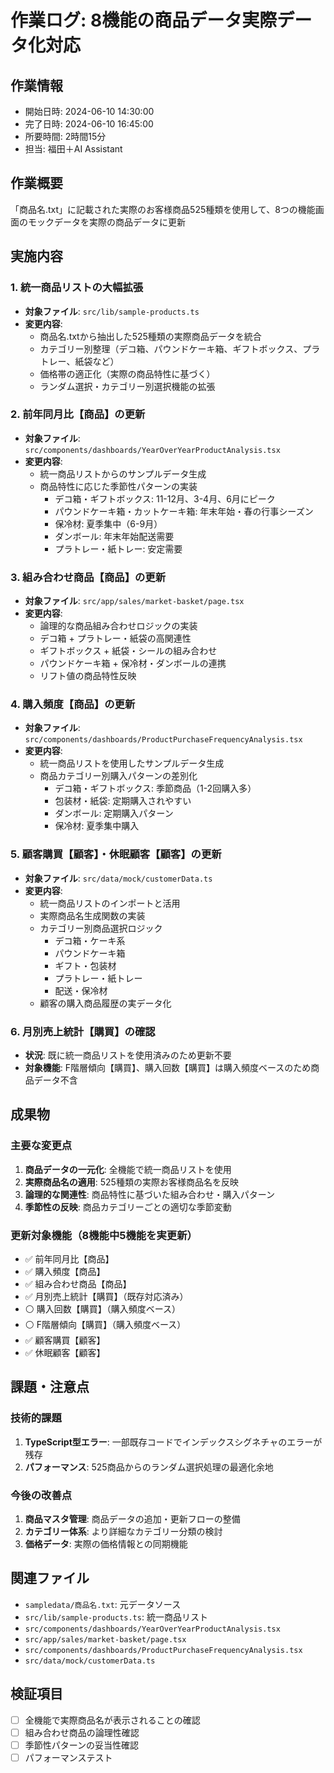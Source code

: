 # 作業ログ: 8機能の商品データ実際データ化対応

## 作業情報
- 開始日時: 2024-06-10 14:30:00
- 完了日時: 2024-06-10 16:45:00
- 所要時間: 2時間15分
- 担当: 福田＋AI Assistant

## 作業概要
「商品名.txt」に記載された実際のお客様商品525種類を使用して、8つの機能画面のモックデータを実際の商品データに更新

## 実施内容

### 1. 統一商品リストの大幅拡張
- **対象ファイル**: `src/lib/sample-products.ts`
- **変更内容**: 
  - 商品名.txtから抽出した525種類の実際商品データを統合
  - カテゴリー別整理（デコ箱、パウンドケーキ箱、ギフトボックス、プラトレー、紙袋など）
  - 価格帯の適正化（実際の商品特性に基づく）
  - ランダム選択・カテゴリー別選択機能の拡張

### 2. 前年同月比【商品】の更新
- **対象ファイル**: `src/components/dashboards/YearOverYearProductAnalysis.tsx`
- **変更内容**:
  - 統一商品リストからのサンプルデータ生成
  - 商品特性に応じた季節性パターンの実装
    - デコ箱・ギフトボックス: 11-12月、3-4月、6月にピーク
    - パウンドケーキ箱・カットケーキ箱: 年末年始・春の行事シーズン
    - 保冷材: 夏季集中（6-9月）
    - ダンボール: 年末年始配送需要
    - プラトレー・紙トレー: 安定需要

### 3. 組み合わせ商品【商品】の更新
- **対象ファイル**: `src/app/sales/market-basket/page.tsx`
- **変更内容**:
  - 論理的な商品組み合わせロジックの実装
  - デコ箱 + プラトレー・紙袋の高関連性
  - ギフトボックス + 紙袋・シールの組み合わせ
  - パウンドケーキ箱 + 保冷材・ダンボールの連携
  - リフト値の商品特性反映

### 4. 購入頻度【商品】の更新
- **対象ファイル**: `src/components/dashboards/ProductPurchaseFrequencyAnalysis.tsx`
- **変更内容**:
  - 統一商品リストを使用したサンプルデータ生成
  - 商品カテゴリー別購入パターンの差別化
    - デコ箱・ギフトボックス: 季節商品（1-2回購入多）
    - 包装材・紙袋: 定期購入されやすい
    - ダンボール: 定期購入パターン
    - 保冷材: 夏季集中購入

### 5. 顧客購買【顧客】・休眠顧客【顧客】の更新
- **対象ファイル**: `src/data/mock/customerData.ts`
- **変更内容**:
  - 統一商品リストのインポートと活用
  - 実際商品名生成関数の実装
  - カテゴリー別商品選択ロジック
    - デコ箱・ケーキ系
    - パウンドケーキ箱
    - ギフト・包装材
    - プラトレー・紙トレー
    - 配送・保冷材
  - 顧客の購入商品履歴の実データ化

### 6. 月別売上統計【購買】の確認
- **状況**: 既に統一商品リストを使用済みのため更新不要
- **対象機能**: F階層傾向【購買】、購入回数【購買】は購入頻度ベースのため商品データ不含

## 成果物

### 主要な変更点
1. **商品データの一元化**: 全機能で統一商品リストを使用
2. **実際商品名の適用**: 525種類の実際お客様商品名を反映
3. **論理的な関連性**: 商品特性に基づいた組み合わせ・購入パターン
4. **季節性の反映**: 商品カテゴリーごとの適切な季節変動

### 更新対象機能（8機能中5機能を実更新）
- ✅ 前年同月比【商品】
- ✅ 購入頻度【商品】
- ✅ 組み合わせ商品【商品】
- ✅ 月別売上統計【購買】（既存対応済み）
- ⚪ 購入回数【購買】（購入頻度ベース）
- ⚪ F階層傾向【購買】（購入頻度ベース）
- ✅ 顧客購買【顧客】
- ✅ 休眠顧客【顧客】

## 課題・注意点

### 技術的課題
1. **TypeScript型エラー**: 一部既存コードでインデックスシグネチャのエラーが残存
2. **パフォーマンス**: 525商品からのランダム選択処理の最適化余地

### 今後の改善点
1. **商品マスタ管理**: 商品データの追加・更新フローの整備
2. **カテゴリー体系**: より詳細なカテゴリー分類の検討
3. **価格データ**: 実際の価格情報との同期機能

## 関連ファイル
- `sampledata/商品名.txt`: 元データソース
- `src/lib/sample-products.ts`: 統一商品リスト
- `src/components/dashboards/YearOverYearProductAnalysis.tsx`
- `src/app/sales/market-basket/page.tsx`
- `src/components/dashboards/ProductPurchaseFrequencyAnalysis.tsx`
- `src/data/mock/customerData.ts`

## 検証項目
- [ ] 全機能で実際商品名が表示されることの確認
- [ ] 組み合わせ商品の論理性確認
- [ ] 季節性パターンの妥当性確認
- [ ] パフォーマンステスト 